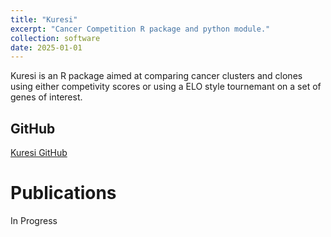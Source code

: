 ```yaml
---
title: "Kuresi"
excerpt: "Cancer Competition R package and python module."
collection: software
date: 2025-01-01
---
```


Kuresi is an R package aimed at comparing cancer clusters and clones using either competivity scores or using a ELO style tournemant on a set of genes of interest. 

## GitHub
[Kuresi GitHub](https://github.com/patrickCNMartin/Kuresi)

# Publications
In Progress